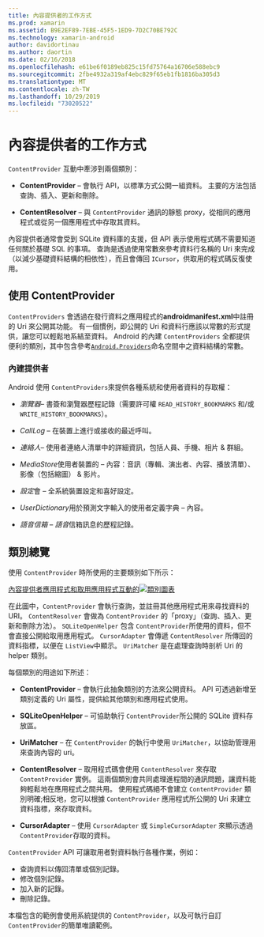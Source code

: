 ```yaml
---
title: 內容提供者的工作方式
ms.prod: xamarin
ms.assetid: B9E2EF89-7EBE-45F5-1ED9-7D2C70BE792C
ms.technology: xamarin-android
author: davidortinau
ms.author: daortin
ms.date: 02/16/2018
ms.openlocfilehash: e61be6f0189eb825c15fd75764a16706e588ebc9
ms.sourcegitcommit: 2fbe4932a319af4ebc829f65eb1fb1816ba305d3
ms.translationtype: MT
ms.contentlocale: zh-TW
ms.lasthandoff: 10/29/2019
ms.locfileid: "73020522"
---
```

# <a name="how-content-providers-work"></a>內容提供者的工作方式

`ContentProvider` 互動中牽涉到兩個類別：

- **ContentProvider** &ndash; 會執行 API，以標準方式公開一組資料。 主要的方法包括查詢、插入、更新和刪除。

- **ContentResolver** &ndash; 與 `ContentProvider` 通訊的靜態 proxy，從相同的應用程式或從另一個應用程式中存取其資料。

內容提供者通常會受到 SQLite 資料庫的支援，但 API 表示使用程式碼不需要知道任何關於基礎 SQL 的事項。 查詢是透過使用常數來參考資料行名稱的 Uri 來完成（以減少基礎資料結構的相依性），而且會傳回 `ICursor`，供取用的程式碼反復使用。

## <a name="consuming-a-contentprovider"></a>使用 ContentProvider

`ContentProviders` 會透過在發行資料之應用程式的**androidmanifest.xml**中註冊的 Uri 來公開其功能。 有一個慣例，即公開的 Uri 和資料行應該以常數的形式提供，讓您可以輕鬆地系結至資料。 Android 的內建 `ContentProviders` 全都提供便利的類別，其中包含參考[`Android.Providers`](xref:Android.Provider)命名空間中之資料結構的常數。

### <a name="built-in-providers"></a>內建提供者

Android 使用 `ContentProviders`來提供各種系統和使用者資料的存取權：

- *瀏覽器*&ndash; 書簽和瀏覽器歷程記錄（需要許可權 `READ_HISTORY_BOOKMARKS` 和/或 `WRITE_HISTORY_BOOKMARKS`）。

- *CallLog* &ndash; 在裝置上進行或接收的最近呼叫。

- *連絡人*&ndash; 使用者連絡人清單中的詳細資訊，包括人員、手機、相片 & 群組。

- *MediaStore*使用者裝置的 &ndash; 內容：音訊（專輯、演出者、內容、播放清單）、影像（包括縮圖） & 影片。

- *設定*會 &ndash; 全系統裝置設定和喜好設定。

- *UserDictionary*用於預測文字輸入的使用者定義字典 &ndash; 內容。

- *語音信箱 &ndash; 語音*信箱訊息的歷程記錄。

## <a name="classes-overview"></a>類別總覽

使用 `ContentProvider` 時所使用的主要類別如下所示：

[內容提供者應用程式和取用應用程式互動的![類別圖表](how-it-works-images/classdiagram1.png)](how-it-works-images/classdiagram1.png#lightbox)

在此圖中，`ContentProvider` 會執行查詢，並註冊其他應用程式用來尋找資料的 URI。 `ContentResolver` 會做為 `ContentProvider` 的「proxy」（查詢、插入、更新和刪除方法）。 `SQLiteOpenHelper` 包含 `ContentProvider`所使用的資料，但不會直接公開給取用應用程式。
`CursorAdapter` 會傳遞 `ContentResolver` 所傳回的資料指標，以便在 `ListView`中顯示。 `UriMatcher` 是在處理查詢時剖析 Uri 的 helper 類別。

每個類別的用途如下所述：

- **ContentProvider** &ndash; 會執行此抽象類別的方法來公開資料。 API 可透過新增至類別定義的 Uri 屬性，提供給其他類別和應用程式使用。

- **SQLiteOpenHelper** &ndash; 可協助執行 `ContentProvider`所公開的 SQLite 資料存放區。

- **UriMatcher** &ndash; 在 `ContentProvider` 的執行中使用 `UriMatcher`，以協助管理用來查詢內容的 uri。

- **ContentResolver** &ndash; 取用程式碼會使用 `ContentResolver` 來存取 `ContentProvider` 實例。 這兩個類別會共同處理進程間的通訊問題，讓資料能夠輕鬆地在應用程式之間共用。 使用程式碼絕不會建立 `ContentProvider` 類別明確;相反地，您可以根據 `ContentProvider` 應用程式所公開的 Uri 來建立資料指標，來存取資料。

- **CursorAdapter** &ndash; 使用 `CursorAdapter` 或 `SimpleCursorAdapter` 來顯示透過 `ContentProvider`存取的資料。

`ContentProvider` API 可讓取用者對資料執行各種作業，例如：

- 查詢資料以傳回清單或個別記錄。
- 修改個別記錄。
- 加入新的記錄。
- 刪除記錄。

本檔包含的範例會使用系統提供的 `ContentProvider`，以及可執行自訂 `ContentProvider`的簡單唯讀範例。
